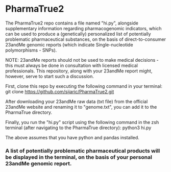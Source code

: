 # PharmaTrue2

The PharmaTrue2 repo contains a file named "hi.py", alongside supplementary information regarding pharmacogenomic indicators, which can be used to produce a (genetically) personalized list of potentially problematic pharmaceutical substances, on the basis of direct-to-consumer 23andMe genomic reports (which indicate Single-nucleotide polymorphisms - SNPs).

NOTE: 23andMe reports should not be used to make medical decisions - this must always be done in consultation with licensed medical professionals. This repository, along with your 23andMe report might, however, serve to start such a discussion. 

First, clone this repo by executing the following command in your terminal:
git clone https://github.com/sijaric/PharmaTrue2.git

After downloading your 23andMe raw data (txt file) from the official 23andMe website and renaming it to "genome.txt", you can add it to the PharmaTrue directory.

Finally, you run the "hi.py" script using the following command in the zsh terminal (after navigating to the PharmaTrue directory):
python3 hi.py

The above assumes that you have python and pandas installed. 

### A list of potentially problematic pharmaceutical products will be displayed in the terminal, on the basis of your personal 23andMe genomic report. 




